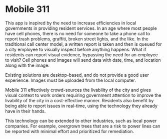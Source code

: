 # Mobile 311

This app is inspired by the need to increase efficiencies in local governments in providing resident services. In an age where most people have cell phones, there is no need for someone to take a phone call to report trash problems, graffiti, broken street lights, and the like. In the traditional call center model, a written report is taken and then is queued for a city employee to visually inspect before anything happens. What if residents can report visual evidence, bypassing the need for an employee to visit? Cell phones and images will send data with date, time, and location along with the image.

Existing solutions are desktop-based, and do not provide a good user experience. Images must be uploaded from the local computer.

Mobile 311 effectively crowd-sources the livability of the city and gives visual context to work orders requiring government attention to improve the livability of the city in a cost-effective manner. Residents also benefit by being able to report issues in real-time, using the technology they already have in their hands.

This technology can be extended to other industries, such as local power companies. For example, overgrown trees that are a risk to power lines can be reported with minimal effort and prioritized for remediation.
